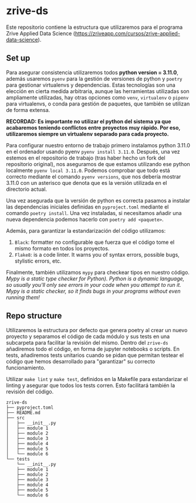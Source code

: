 # zrive-ds
Este repositorio contiene la estructura que utilizaremos para el programa Zrive Applied Data Science (https://zriveapp.com/cursos/zrive-applied-data-science).

## Set up
Para asegurar consistencia utilizaremos todos **python version = 3.11.0**, además usaremos `pyenv` para la gestión de versiones de python y `poetry` para gestionar virtualenvs y dependencias. Estas tecnologías son una elección en cierta medida arbitraria, aunque las herramientas utilizadas son ampliamente utilizadas, hay otras opciones como `venv`, `virtualenv` o `pipenv` para virtualenvs, o conda para gestión de paquetes, que también se utilizan de forma extensa.

**RECORDAD: Es importante no utilizar el python del sistema ya que acabaremos teniendo conflictos entre proyectos muy rápido. Por eso, utilizaremos siempre un virtualenv separado para cada proyecto.**

Para configurar nuestro entorno de trabajo primero instalamos python 3.11.0 en el ordenador usando pyenv `pyenv install 3.11.0`. 
Después, una vez estemos en el repositorio de trabajo (tras haber hecho un fork del repositorio original), nos aseguramos de que estamos utilizando ese python localmente `pyenv local 3.11.0`. Podemos comprobar que todo está correcto mediante el comando `pyenv versions`, que nos debería mostrar 3.11.0 con un asterisco que denota que es la versión utilizada en el directorio actual.

Una vez asegurada que la versión de python es correcta pasamos a instalar las dependencias iniciales definidas en `pyproject.toml` mediante el comando `poetry install`. Una vez instaladas, si necesitamos añadir una nueva dependencia podemos hacerlo con `poetry add <paquete>`.

Además, para garantizar la estandarización del código utilizamos:
1. `Black`: formatter no configurable que fuerza que el código tome el mismo formato en todos los proyectos.
2. `Flake8`: is a code linter. It warns you of syntax errors, possible bugs, stylistic errors, etc.

Finalmente, también utilizamos `mypy` para checkear tipos en nuestro código. _Mypy is a static type checker for Python). Python is a dynamic language, so usually you'll only see errors in your code when you attempt to run it. Mypy is a static checker, so it finds bugs in your programs without even running them!_

## Repo structure
Utilizaremos la estructura por defecto que genera poetry al crear un nuevo proyecto y separamos el código de cada módulo y sus tests en una subcarpeta para facilitar la revisión del mismo. Dentro del `zrive-ds` añadiremos todo el código, en forma de jupyter notebooks o scripts. En tests, añadiremos tests unitarios cuando se pidan que permitan testear el código que hemos desarrollado para "garantizar" su correcto funcionamiento.

Utilizar `make lint` y `make test`, definidos en la Makefile para estandarizar el linting y asegurar que todos los tests corren. Esto facilitará también la revisión del código.
```
zrive-ds
├── pyproject.toml
├── README.md
├── src
│   ├── __init__.py
│   ├── module 1
│   ├── module 2
│   ├── module 3
│   ├── module 4
│   ├── module 5
│   └── module 6
└── tests
    └── __init__.py
    ├── module 1
    ├── module 2
    ├── module 3
    ├── module 4
    ├── module 5
    └── module 6
```

